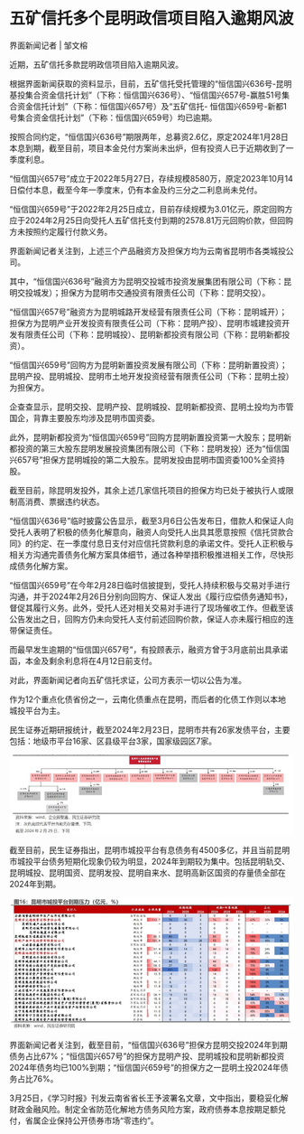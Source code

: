 # 五矿信托多个昆明政信项目陷入逾期风波

界面新闻记者 | 邹文榕

近期，五矿信托多款昆明政信项目陷入逾期风波。

根据界面新闻获取的资料显示，目前，五矿信托受托管理的“恒信国兴636号-昆明基投集合资金信托计划”（下称：恒信国兴636号）、“恒信国兴657号-赢胜51号集合资金信托计划”（下称：恒信国兴657号）及“五矿信托-
恒信国兴659号-新都1号集合资金信托计划”（下称：恒信国兴659号）均已逾期。

按照合同约定，“恒信国兴636号”期限两年，总募资2.6亿，原定2024年1月28日本息到期，截至目前，项目本金兑付方案尚未出炉，但有投资人已于近期收到了一季度利息。

“恒信国兴657号”成立于2022年5月27日，存续规模8580万，原定2023年10月14日偿付本息，截至今年一季度末，仍有本金及约三分之二利息尚未兑付。

“恒信国兴659号”于2022年2月25日成立，目前存续规模为3.01亿元，原定回购方应于2024年2月25日向受托人五矿信托支付到期的2578.81万元回购价款，但回购方未按照约定履行付款义务。

界面新闻记者关注到，上述三个产品融资方及担保方均为云南省昆明市各类城投公司。

其中，“恒信国兴636号”融资方为昆明交投城市投资发展集团有限公司（下称：昆明交投城发）；担保方为昆明市交通投资有限责任公司（下称：昆明交投）。

“恒信国兴657号”融资方为昆明城路开发经营有限责任公司（下称：昆明城开）；担保方为昆明产业开发投资有限责任公司（下称：昆明产投）、昆明市城建投资开发有限责任公司（下称：昆明城投）、昆明新都投资有限公司（下称：昆明新都投资）。

“恒信国兴659号”回购方为昆明新置投资发展有限公司（下称：昆明新置投资）；昆明产投、昆明城投、昆明市土地开发投资经营有限责任公司（下称：昆明土投）为担保方。

企查查显示，昆明交投、昆明产投、昆明城投、昆明新都投资、昆明土投均为市管国企，背靠主要股东均涉及昆明市国资委。

此外，昆明新都投资为“恒信国兴659号”回购方昆明新置投资第一大股东；昆明新都投资的第三大股东昆明发展投资集团有限公司（下称：昆明发投）还为“恒信国兴657号”担保方昆明城投的第二大股东。昆明发投由昆明市国资委100%全资持股。

截至目前，除昆明发投外，其余上述几家信托项目的担保方均已处于被执行人或限制高消费、票据违约状态。

“恒信国兴636号”临时披露公告显示，截至3月6日公告发布日，借款人和保证人向受托人表明了积极的债务化解意向，融资人向受托人出具其愿意按照《信托贷款合同》的约定、在一季度付息日支付对应信托贷款利息的承诺文件。受托人正积极与相关方沟通完善债务化解方案具体细节，通过各种举措积极推进相关工作，尽快形成债务化解方案。

“恒信国兴659号”在今年2月28日临时信披提到，受托人持续积极与交易对手进行沟通，并于2024年2月26日分别向回购方、保证人发出《履行应偿债务通知书》，督促其履行义务。此外，受托人还对相关交易对手进行了现场催收工作。但截至该公告发出之日，回购方仍未向受托人支付前述回购价款，保证人亦未履行相应的连带保证责任。

而最早发生逾期的“恒信国兴657号”，有投顾表示，融资方曾于3月底前出具承诺函，本金及剩余利息将在4月12日前支付。

对此，界面新闻记者向五矿信托求证，公司方表示一切以公告为准。

作为12个重点化债省份之一，云南化债重点在昆明，而后者的化债工作则以本地城投平台为主。

民生证券近期研报统计，截至2024年2月23日，昆明市共有26家发债平台，主要包括：地级市平台16家、区县级平台3家，国家级园区7家。

![b4c73fb9ff8ef6ed574636888ad891ed.jpg](https://raw.githubusercontent.com/qqhsx/qqnews_image/main/2024/04/11/五矿信托多个昆明政信项目陷入逾期风波/b4c73fb9ff8ef6ed574636888ad891ed.jpg)

截至目前，民生证券指出，昆明市城投平台有息债务有4500多亿，并且当前昆明市城投平台债务短期化现象仍较为明显，2024年到期较为集中。包括昆明轨交、昆明城投、昆明国资、昆明发投、昆明自来水、昆明高新区国资的存量债全部在2024年到期。

![0ca9c0ccabe494420b3ec26eae26686a.jpg](https://raw.githubusercontent.com/qqhsx/qqnews_image/main/2024/04/11/五矿信托多个昆明政信项目陷入逾期风波/0ca9c0ccabe494420b3ec26eae26686a.jpg)

界面新闻记者关注到，截至目前，“恒信国兴636号”担保方昆明交投2024年到期债务占比67%；“恒信国兴657号”的担保方昆明产投、昆明城投和昆明新都投资2024年债务均已100%到期；“恒信国兴659号”的担保方之一昆明土投2024年债务占比76%。

3月25日，《学习时报》刊发云南省省长王予波署名文章，文中指出，要稳妥化解财政金融风险。制定全省防范化解地方债务风险方案，政府债券本息按期足额兑付，省属企业保持公开债券市场“零违约”。

